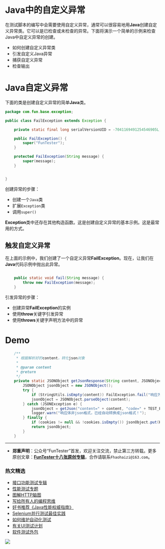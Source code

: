 # Java中的自定义异常


在测试脚本的编写中会需要使用自定义异常，通常可以很容易地用**Java**创建自定义异常类。它可以是已检查或未检查的异常。下面将演示一个简单的示例来检查Java中自定义异常的创建。

* 如何创建自定义异常类
* 引发自定义Java异常
* 捕获自定义异常
* 检查输出

# Java自定义异常

下面的类是创建自定义异常的简单**Java**类。

```Java
package com.fun.base.exception;

public class FailException extends Exception {

    private static final long serialVersionUID = -7041169491254546905L;

    public FailException() {
        super("FunTester");
    }

    protected FailException(String message) {
        super(message);
    }


}

```

创建异常的步骤：

* 创建一个`Java`类
* 扩展`Exception`类
* 调用`super()`

**Exception**类中还存在其他构造函数。这是创建自定义异常的基本示例。这是最常用的方式。

## 触发自定义异常

在上面的示例中，我们创建了一个自定义异常**FailException**。现在，让我们在**Java**代码示例中抛出此异常。

```Java

    public static void fail(String message) {
        throw new FailException(message);
    }

```

引发异常的步骤：

* 创建异常**FailException**的实例
* 使用**throw**关键字引发异常
* 使用**throws**关键字声明方法中的异常

# Demo

```Java
    /**
     * 根据解析好的content，转化json对象
     *
     * @param content
     * @return
     */
    private static JSONObject getJsonResponse(String content, JSONObject cookies) throws FailException {
        JSONObject jsonObject = new JSONObject();
        try {
            if (StringUtils.isEmpty(content)) FailException.fail("响应为空!");
            jsonObject = JSONObject.parseObject(content);
        } catch (JSONException e) {
            jsonObject = getJson("content=" + content, "code=" + TEST_ERROR_CODE);
            logger.warn("响应体非json格式，已经自动转换成json格式！");
        } finally {
            if (cookies != null && !cookies.isEmpty()) jsonObject.put(HttpClientConstant.COOKIE, cookies);
            return jsonObject;
        }
    }

```


--- 
* **郑重声明**：公众号“FunTester”首发，欢迎关注交流，禁止第三方转载。更多原创文章：**[FunTester十八张原创专辑](https://mp.weixin.qq.com/s/Le-tpC79pIpacHXGOkkYWw)**，合作请联系`Fhaohaizi@163.com`。

### 热文精选

- [接口功能测试专辑](https://mp.weixin.qq.com/mp/appmsgalbum?action=getalbum&album_id=1321895538945638401&__biz=MzU4MTE2NDEyMQ==#wechat_redirect)
- [性能测试专题](https://mp.weixin.qq.com/mp/appmsgalbum?action=getalbum&album_id=1319027448301961218&__biz=MzU4MTE2NDEyMQ==#wechat_redirect)
- [图解HTTP脑图](https://mp.weixin.qq.com/s/100Vm8FVEuXs0x6rDGTipw)
- [写给所有人的编程思维](https://mp.weixin.qq.com/s/Oj33UCnYfbUgzsBzEm2GPQ)
- [好书推荐《Java性能权威指南》](https://mp.weixin.qq.com/s/YWd5Yx6n7887g1lMLTcsWQ)
- [Selenium并行测试最佳实践](https://mp.weixin.qq.com/s/-RsQZaT5pH8DHPvm0L8Hjw)
- [如何维护自动化测试](https://mp.weixin.qq.com/s/4eh4AN_MiatMSkoCMtY3UA)
- [有关UI测试计划](https://mp.weixin.qq.com/s/D0fMXwJF754a7Mr5ARY5tQ)
- [软件测试外包](https://mp.weixin.qq.com/s/sYQfb2PiQptcT0o_lLpBqQ)

![](https://mmbiz.qpic.cn/mmbiz_jpg/13eN86FKXzCxr0Sa2MXpNKicZE024zJm73r4hrjticMMYViagtaSXxwsyhmRmOrdXPXfS5zB2ILHtaqNSoWGRwa8Q/640?wx_fmt=jpeg&tp=webp&wxfrom=5&wx_lazy=1&wx_co=1)